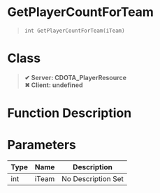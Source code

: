 # GetPlayerCountForTeam
> `int GetPlayerCountForTeam(iTeam)`
# Class
> __✔ Server: CDOTA_PlayerResource__  
> __✖ Client: undefined__  
# Function Description

# Parameters
Type|Name|Description
--|--|--
int|iTeam|No Description Set
